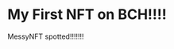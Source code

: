 # My First NFT on BCH!!!!
MessyNFT spotted!!!!!!!
                                                         